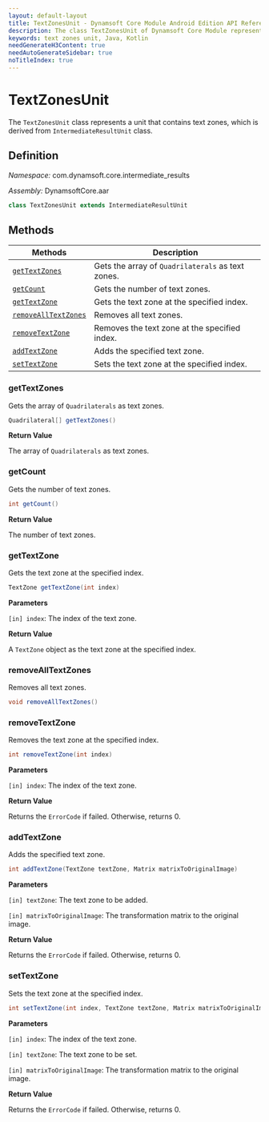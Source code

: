 ```yaml
---
layout: default-layout
title: TextZonesUnit - Dynamsoft Core Module Android Edition API Reference
description: The class TextZonesUnit of Dynamsoft Core Module represents a unit that contains text zones, which is derived from IntermediateResultUnit class.
keywords: text zones unit, Java, Kotlin
needGenerateH3Content: true
needAutoGenerateSidebar: true
noTitleIndex: true
---
```


# TextZonesUnit

The `TextZonesUnit` class represents a unit that contains text zones, which is derived from `IntermediateResultUnit` class.

## Definition

*Namespace:* com.dynamsoft.core.intermediate_results

*Assembly:* DynamsoftCore.aar

```java
class TextZonesUnit extends IntermediateResultUnit
```

## Methods

| Methods | Description |
| ------- | ----------- |
| [`getTextZones`](#gettextzones) | Gets the array of `Quadrilaterals` as text zones. |
| [`getCount`](#getcount) | Gets the number of text zones. |
| [`getTextZone`](#gettextzone) | Gets the text zone at the specified index. |
| [`removeAllTextZones`](#removetextzones) | Removes all text zones. |
| [`removeTextZone`](#removetextzone) | Removes the text zone at the specified index. |
| [`addTextZone`](#addtextzone) | Adds the specified text zone. |
| [`setTextZone`](#settextzone) | Sets the text zone at the specified index. |

### getTextZones

Gets the array of `Quadrilaterals` as text zones.

```java
Quadrilateral[] getTextZones()
```

**Return Value**

The array of `Quadrilaterals` as text zones.

### getCount

Gets the number of text zones.

```java
int getCount()
```

**Return Value**

The number of text zones.

### getTextZone

Gets the text zone at the specified index.

```java
TextZone getTextZone(int index)
```

**Parameters**

`[in] index`: The index of the text zone.

**Return Value**

A `TextZone` object as the text zone at the specified index.

### removeAllTextZones

Removes all text zones.

```java
void removeAllTextZones()
```

### removeTextZone

Removes the text zone at the specified index.

```java
int removeTextZone(int index)
```

**Parameters**

`[in] index`: The index of the text zone.

**Return Value**

Returns the `ErrorCode` if failed. Otherwise, returns 0.

### addTextZone

Adds the specified text zone.

```java
int addTextZone(TextZone textZone, Matrix matrixToOriginalImage)
```

**Parameters**

`[in] textZone`: The text zone to be added.

`[in] matrixToOriginalImage`: The transformation matrix to the original image.

**Return Value**

Returns the `ErrorCode` if failed. Otherwise, returns 0.

### setTextZone

Sets the text zone at the specified index.

```java
int setTextZone(int index, TextZone textZone, Matrix matrixToOriginalImage)
```

**Parameters**

`[in] index`: The index of the text zone.

`[in] textZone`: The text zone to be set.

`[in] matrixToOriginalImage`: The transformation matrix to the original image.

**Return Value**

Returns the `ErrorCode` if failed. Otherwise, returns 0.
